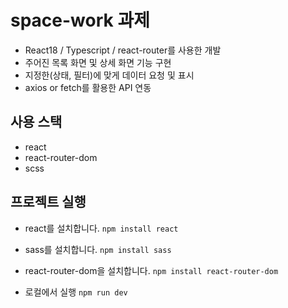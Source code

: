 # space-work 과제

- React18 / Typescript / react-router를 사용한 개발
- 주어진 목록 화면 및 상세 화면 기능 구현
- 지정한(상태, 필터)에 맞게 데이터 요청 및 표시
- axios or fetch를 활용한 API 연동

## 사용 스택

- react
- react-router-dom
- scss

## 프로젝트 실행

- react를 설치합니다. `npm install react`
- sass를 설치합니다. `npm install sass`
- react-router-dom을 설치합니다. `npm install react-router-dom`

- 로컬에서 실행 `npm run dev`
